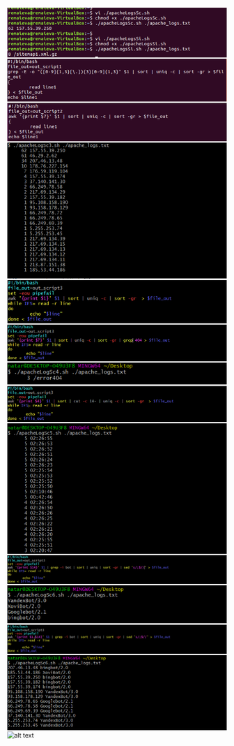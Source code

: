 ![alt text](/m6/task6.4/Bash6.4.1.PNG) <br />
![alt text](/m6/task6.4/Bash6.4.2.PNG) <br />
![alt text](/m6/task6.4/Bash6.4.3.PNG) <br />
![alt text](/m6/task6.4/Bash6.4.4.PNG) <br />
![alt text](/m6/task6.4/Bash6.4.5.PNG) <br />
![alt text](/m6/task6.4/Bash6.4.6.PNG) <br />
![alt text](/m6/task6.4/Bash6.4.7.PNG) <br />
![alt text](/m6/task6.4/Bash6.4.8.PNG) <br />
![alt text](/m6/task6.4/Bash6.4.9.PNG) <br />
![alt text](/m6/task6.4/Bash6.4.10.PNG) <br />
![alt text](/m6/task6.4/Bash6.4.11.PNG) <br />
![alt text](/m6/task6.4/Bash6.4.12.PNG) <br />
![alt text](/m6/task6.4/Bash6.4.13.PNG) <br />
![alt text](/m6/task6.4/Bash6.4.14.PNG) <br />
